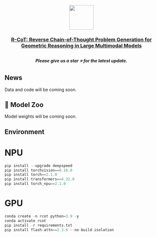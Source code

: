 # 

<p align="center">
    <img src="https://s21.ax1x.com/2024/10/17/pAUm9qH.png" width="80" style="margin-bottom: 0.2;"/>
<p>

<h3 align="center"> <a href="">R-CoT: Reverse Chain-of-Thought Problem Generation for Geometric Reasoning in Large Multimodal Models</a></h3>
<h2></h2>

<h5 align="center"> Please give us a star ⭐ for the latest update.  </h5>

<h5 align="center">


## News 
Data and code will be coming soon.

## 🐳 Model Zoo
Model weights will be coming soon.

## Environment
# NPU
```python
pip install --upgrade deepspeed
pip install torchvision==0.16.0
pip install torch==2.1.0
pip install transformers==4.32.0
pip install torch_npu==2.1.0
```
# GPU
```python
conda create -n rcot python=3.9 -y
conda activate rcot
pip install -r requirements.txt
pip install flash-attn==2.3.6 --no-build-isolation
```
